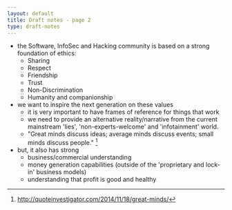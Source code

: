 ```yaml
---
layout: default
title: Draft notes - page 2
type: draft-notes
---
```


* the Software, InfoSec and Hacking community is based on a strong foundation of ethics:
  * Sharing
  * Respect
  * Friendship
  * Trust
  * Non-Discrimination
  * Humanity and companionship
* we want to inspire the next generation on these values
  * it is very important to have frames of reference for things that work
  * we need to provide an alternative reality/narrative from the current mainstream 'lies', 'non-experts-welcome' and 'infotainment' world.
  * "Great minds discuss ideas; average minds discuss events; small minds discuss people." [^great-minds]
* but, it also has strong
  * business/commercial understanding
  * money generation capabilities (outside of the 'proprietary and lock-in' business models)
  * understanding that profit is good and healthy

[^great-minds]: http://quoteinvestigator.com/2014/11/18/great-minds/
